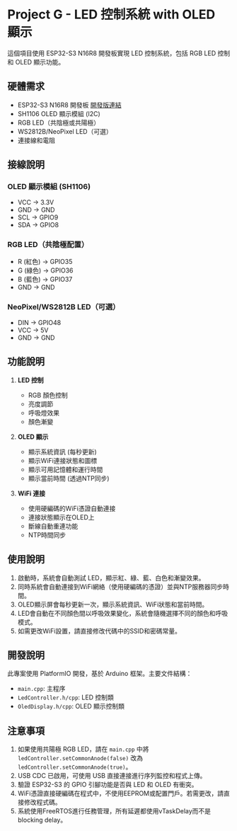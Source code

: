 # Project G - LED 控制系統 with OLED 顯示

這個項目使用 ESP32-S3 N16R8 開發板實現 LED 控制系統，包括 RGB LED 控制和 OLED 顯示功能。

## 硬體需求

- ESP32-S3 N16R8 開發板 [開發版連結](https://www.taiwansensor.com.tw/product/esp32-s3-devkitc-1-%E9%96%8B%E7%99%BC%E6%9D%BF-%E6%A8%82%E9%91%AB-wroom-1-n16r8-%E5%B7%B2%E7%84%8A%E6%8E%A5%E9%87%9D%E8%85%B3/?srsltid=AfmBOopRlAkA0Pqg56TTQj8SVzKgSCUIz-w4B6i-VNpxVR8ESW0LrRBx)
- SH1106 OLED 顯示模組 (I2C)
- RGB LED（共陰極或共陽極）
- WS2812B/NeoPixel LED（可選）
- 連接線和電阻

## 接線說明

### OLED 顯示模組 (SH1106)

- VCC -> 3.3V
- GND -> GND
- SCL -> GPIO9
- SDA -> GPIO8

### RGB LED（共陰極配置）

- R (紅色) -> GPIO35
- G (綠色) -> GPIO36
- B (藍色) -> GPIO37
- GND -> GND

### NeoPixel/WS2812B LED（可選）

- DIN -> GPIO48
- VCC -> 5V
- GND -> GND

## 功能說明

1. **LED 控制**
   - RGB 顏色控制
   - 亮度調節
   - 呼吸燈效果
   - 顏色漸變

2. **OLED 顯示**
   - 顯示系統資訊 (每秒更新)
   - 顯示WiFi連接狀態和圖標
   - 顯示可用記憶體和運行時間
   - 顯示當前時間 (透過NTP同步)

3. **WiFi 連接**
   - 使用硬編碼的WiFi憑證自動連接
   - 連接狀態顯示在OLED上
   - 斷線自動重連功能
   - NTP時間同步

## 使用說明

1. 啟動時，系統會自動測試 LED，顯示紅、綠、藍、白色和漸變效果。
2. 同時系統會自動連接到WiFi網絡（使用硬編碼的憑證）並與NTP服務器同步時間。
3. OLED顯示屏會每秒更新一次，顯示系統資訊、WiFi狀態和當前時間。
4. LED會自動在不同顏色間以呼吸效果變化，系統會隨機選擇不同的顏色和呼吸模式。
5. 如需更改WiFi設置，請直接修改代碼中的SSID和密碼常量。

## 開發說明

此專案使用 PlatformIO 開發，基於 Arduino 框架。主要文件結構：

- `main.cpp`: 主程序
- `LedController.h/cpp`: LED 控制類
- `OledDisplay.h/cpp`: OLED 顯示控制類

## 注意事項

1. 如果使用共陽極 RGB LED，請在 `main.cpp` 中將 `ledController.setCommonAnode(false)` 改為 `ledController.setCommonAnode(true)`。
2. USB CDC 已啟用，可使用 USB 直接連接進行序列監控和程式上傳。
3. 驗證 ESP32-S3 的 GPIO 引腳功能是否與 LED 和 OLED 有衝突。
4. WiFi憑證直接硬編碼在程式中，不使用EEPROM或配置門戶。若需更改，請直接修改程式碼。
5. 系統使用FreeRTOS進行任務管理，所有延遲都使用vTaskDelay而不是blocking delay。
